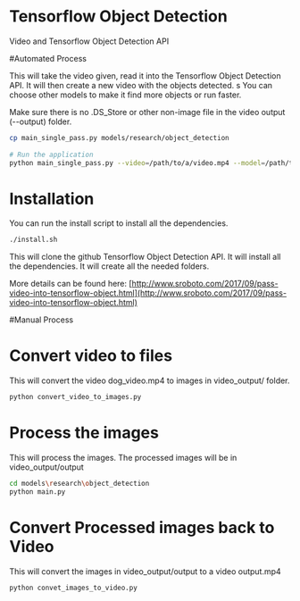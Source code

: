# Tensorflow Object Detection
Video and Tensorflow Object Detection API




#Automated Process

This will take the video given, read it into the Tensorflow Object Detection API.  It will then create a new video with the objects detected.
s
You can choose other models to make it find more objects or run faster.

Make sure there is no .DS_Store or other non-image file in the video output (--output) folder.

```bash
cp main_single_pass.py models/research/object_detection
 
# Run the application
python main_single_pass.py --video=/path/to/a/video.mp4 --model=/path/to/a/model/folder --output=/path/to/output/new/video
```


# Installation


You can run the install script to install all the dependencies.
```bash
./install.sh
```

This will clone the github Tensorflow Object Detection API.  It will install all the dependencies.  It will create all the needed folders.

More details can be found here:
[http://www.sroboto.com/2017/09/pass-video-into-tensorflow-object.html](http://www.sroboto.com/2017/09/pass-video-into-tensorflow-object.html)


#Manual Process

# Convert video to files
This will convert the video dog_video.mp4 to images in video_output/ folder.
```bash
python convert_video_to_images.py
```


# Process the images
This will process the images.  The processed images will be in video_output/output
```bash
cd models\research\object_detection
python main.py
```


# Convert Processed images back to Video
This will convert the images in video_output/output to a video output.mp4
```bash
python convet_images_to_video.py
```
